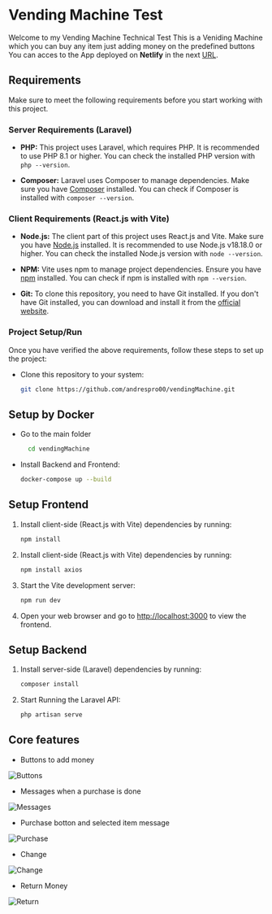 # Vending Machine Test

Welcome to my Vending Machine Technical Test
This is a Veniding Machine which you can buy any item just adding money on the predefined buttons
You can acces to the App deployed on **Netlify** in the next [URL](https://laravel.com/docs/routing).

## Requirements

Make sure to meet the following requirements before you start working with this project.

### Server Requirements (Laravel)

- **PHP:** This project uses Laravel, which requires PHP. It is recommended to use PHP 8.1 or higher. You can check the installed PHP version with `php --version`.

- **Composer:** Laravel uses Composer to manage dependencies. Make sure you have [Composer](https://getcomposer.org/) installed. You can check if Composer is installed with `composer --version`.

### Client Requirements (React.js with Vite)

- **Node.js:** The client part of this project uses React.js and Vite. Make sure you have [Node.js](https://nodejs.org/) installed. It is recommended to use Node.js v18.18.0 or higher. You can check the installed Node.js version with `node --version`.

- **NPM:** Vite uses npm to manage project dependencies. Ensure you have [npm](https://www.npmjs.com/package/download#download) installed. You can check if npm is installed with `npm --version`.
  
- **Git:** To clone this repository, you need to have Git installed. If you don't have Git installed, you can download and install it from the [official website](https://git-scm.com/).

### Project Setup/Run

Once you have verified the above requirements, follow these steps to set up the project:

- Clone this repository to your system:

   ```sh
   git clone https://github.com/andrespro00/vendingMachine.git
   
## Setup by Docker
- Go to the main folder
  ```sh
    cd vendingMachine
- Install Backend and Frontend:

    ```sh
    docker-compose up --build

## Setup Frontend
   
1. Install client-side (React.js with Vite) dependencies by running:

    ```sh
   npm install

2. Install client-side (React.js with Vite) dependencies by running:

    ```sh
   npm install axios
    
3. Start the Vite development server:

    ```sh
   npm run dev

3. Open your web browser and go to [http://localhost:3000](http://localhost:3000) to view the frontend.

## Setup Backend
1. Install server-side (Laravel) dependencies by running:

    ```sh
   composer install
2. Start Running the Laravel API:

    ```sh
   php artisan serve


## Core features
- Buttons to add money

![Buttons](https://github.com/andrespro00/vendingMachine/assets/61853982/92f922ff-4183-43ca-aae8-328e4653bc4d)


- Messages when a purchase is done

![Messages](https://github.com/andrespro00/vendingMachine/assets/61853982/7100353b-0592-4802-ab42-db49fb6d67ce)


- Purchase botton and selected item message

![Purchase](https://github.com/andrespro00/vendingMachine/assets/61853982/93ad45fb-5ca8-4ae9-b3a1-b63d585ab465)


 - Change

![Change](https://github.com/andrespro00/vendingMachine/assets/61853982/2054e594-bc31-4f62-8f55-77ea4bcd101c)


- Return Money

![Return](https://github.com/andrespro00/vendingMachine/assets/61853982/6fa3dce5-cff8-4e12-ada8-53536f534cc7)

